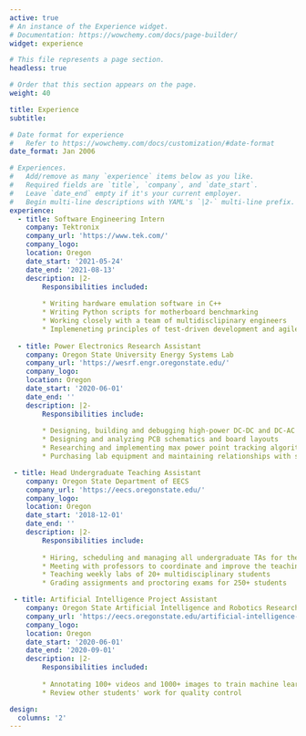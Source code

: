 ```yaml
---
active: true
# An instance of the Experience widget.
# Documentation: https://wowchemy.com/docs/page-builder/
widget: experience

# This file represents a page section.
headless: true

# Order that this section appears on the page.
weight: 40

title: Experience
subtitle:

# Date format for experience
#   Refer to https://wowchemy.com/docs/customization/#date-format
date_format: Jan 2006

# Experiences.
#   Add/remove as many `experience` items below as you like.
#   Required fields are `title`, `company`, and `date_start`.
#   Leave `date_end` empty if it's your current employer.
#   Begin multi-line descriptions with YAML's `|2-` multi-line prefix.
experience:
  - title: Software Engineering Intern 
    company: Tektronix
    company_url: 'https://www.tek.com/'
    company_logo: 
    location: Oregon
    date_start: '2021-05-24'
    date_end: '2021-08-13'
    description: |2-
        Responsibilities included:
        
        * Writing hardware emulation software in C++
        * Writing Python scripts for motherboard benchmarking
        * Working closely with a team of multidisclipinary engineers
        * Implemeneting principles of test-driven development and agile
        
  - title: Power Electronics Research Assistant
    company: Oregon State University Energy Systems Lab
    company_url: 'https://wesrf.engr.oregonstate.edu/'
    company_logo:
    location: Oregon
    date_start: '2020-06-01'
    date_end: ''
    description: |2-
        Responsibilities include:
        
        * Designing, building and debugging high-power DC-DC and DC-AC converters
        * Designing and analyzing PCB schematics and board layouts
        * Researching and implementing max power point tracking algorithms
        * Purchasing lab equipment and maintaining relationships with suppliers 

 - title: Head Undergraduate Teaching Assistant
    company: Oregon State Department of EECS
    company_url: 'https://eecs.oregonstate.edu/'
    company_logo:
    location: Oregon
    date_start: '2018-12-01'
    date_end: ''
    description: |2-
        Responsibilities include:
        
        * Hiring, scheduling and managing all undergraduate TAs for the ENGR 201 course
        * Meeting with professors to coordinate and improve the teaching of the course
        * Teaching weekly labs of 20+ multidisciplinary students
        * Grading assignments and proctoring exams for 250+ students

 - title: Artificial Intelligence Project Assistant
    company: Oregon State Artificial Intelligence and Robotics Research Lab
    company_url: 'https://eecs.oregonstate.edu/artificial-intelligence-and-robotics'
    company_logo:
    location: Oregon
    date_start: '2020-06-01'
    date_end: '2020-09-01'
    description: |2-
        Responsibilities included:
        
        * Annotating 100+ videos and 1000+ images to train machine learning model
        * Review other students' work for quality control

design:
  columns: '2'
---
```

